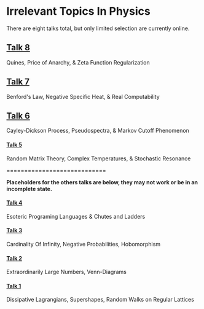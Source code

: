 Irrelevant Topics In Physics
============================

There are eight talks total, but only limited selection are currently online.

## [Talk 8](http://thoppe.github.io/Irrelevant_Topics_In_Physics/irr8.html)
Quines, Price of Anarchy, & Zeta Function Regularization

## [Talk 7](http://thoppe.github.io/Irrelevant_Topics_In_Physics/irr7.html)
Benford's Law, Negative Specific Heat, & Real Computability

## [Talk 6](http://thoppe.github.io/Irrelevant_Topics_In_Physics/irr6.html)
Cayley-Dickson Process, Pseudospectra, & Markov Cutoff Phenomenon

#### [Talk 5](http://thoppe.github.io/Irrelevant_Topics_In_Physics/irr5.html)
Random Matrix Theory, Complex Temperatures, & Stochastic Resonance

============================

**Placeholders for the others talks are below, they may not work or be in an incomplete state.**

#### [Talk 4](http://thoppe.github.io/Irrelevant_Topics_In_Physics/irr4.html)
Esoteric Programing Languages & Chutes and Ladders

#### [Talk 3](http://thoppe.github.io/Irrelevant_Topics_In_Physics/irr3.html)
Cardinality Of Infinity, Negative Probabilities, Hobomorphism

#### [Talk 2](http://thoppe.github.io/Irrelevant_Topics_In_Physics/irr2.html)
Extraordinarily Large Numbers, Venn-Diagrams

#### [Talk 1](http://thoppe.github.io/Irrelevant_Topics_In_Physics/irr1.html)
Dissipative Lagrangians, Supershapes, Random Walks on Regular Lattices


